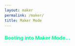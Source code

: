 ```yaml
---
layout: maker
permalink: /maker/
title: Maker Mode
---
```

<script src="https://cdnjs.cloudflare.com/ajax/libs/three.js/r134/three.min.js"></script>
<script src="https://cdn.jsdelivr.net/npm/vanta@latest/dist/vanta.cells.min.js"></script>

<h3 style="color: #00ff99;">Booting into Maker Mode...</h3>
<canvas id="matrix-bg"></canvas>
<script>
  const canvas = document.getElementById('matrix-bg');
  const ctx = canvas.getContext('2d');

  canvas.width = window.innerWidth;
  canvas.height = window.innerHeight;

  const fontSize = 14;
  const columns = Math.floor(canvas.width / fontSize);
  const drops = Array(columns).fill(1);
  const characters = "01▌▚▞▒▓█░#@$%^&*".split(""); // mix it up a bit

  function drawMatrixRain() {
    ctx.fillStyle = "rgba(15, 15, 15, 0.1)";
    ctx.fillRect(0, 0, canvas.width, canvas.height);

    ctx.fillStyle = "rgba(128, 128, 128, 0.4)";
    ctx.font = `${fontSize}px 'Source Code Pro', monospace`;

    drops.forEach((y, x) => {
      const char = characters[Math.floor(Math.random() * characters.length)];
      ctx.fillText(char, x * fontSize, y * fontSize);

      if (y * fontSize > canvas.height && Math.random() > 0.975) {
        drops[x] = 0;
      }

      drops[x]++;
    });
  }

  setInterval(drawMatrixRain, 33);

  // Handle resizing
  window.addEventListener("resize", () => {
    canvas.width = window.innerWidth;
    canvas.height = window.innerHeight;
  });
</script>


<div id="boot-logs"></div>
<div class="maker-content" style="display:none;">
  <div id="maker-body" class="maker-body-content">
    <button id="exit-maker">Return to Academic Mode</button>
    <br />
    <h3>Welcome to my <i>maker</i> corner of the internet!</h3>
    <p>Outside of research, I love 3D printing, tinkering (& breaking things...) with my homelab, hooking up new sensors for my hedgehog's <i>smart home</i>, repurposing old tech as futuristic decor, and building whatever I can get my hands on. I'm also obsessed with the <i>Ready Player One</i> series -- can you tell with some of the project names?</p>
    <p>Here are some of my more recent side projects:</p>
    <br/>
    <div class="project-grid">
    <div class="project-card">
      <img src="/images/projects/midnight-gunter.jpg" alt="PC: MidnightGunter">
      <div class="content">
        <h3>PC: MidnightGunter</h3>
        <p>
          specs: amd ryzen 9 9950x3d granite, gigabyte x870e aorus elite, asus 5070ti prime OC16gb, flare x5 series 2x 16gb, samsung 9100 pro 2tb, wd blue sn7100 1tb msi mag a850gl pcie5 850w plus gold atx, montech xr tempered glass midtower atx case
        </p>
      </div>
    </div>
    <div class="project-card">
      <img src="/images/projects/reggie.jpg" alt="Reggie's Wheel Dashboard">
      <div class="content">
        <h3>Reggie's Wheel Tracker</h3>
        <p>
          Magnetic reed switch + RPi Zero W + MQTT hosted on my homelab.
        </p>
      </div>
    </div>
    <div class="project-card">
      <img src="/images/projects/oasis.jpg" alt="2025 Homelab">
      <div class="content">
        <h3>OASIS Homelab</h3>
        <p>
          Ubuntu, Pi5 (8gb ram), nvme base duo, 2x WD blue sn580 1tb = OASIS. (my user is parzival ;) )
        </p>
      </div>
    </div>
    <div class="project-card">
      <img src="/images/projects/pcb-wall-art.jpeg" alt="PCB Wall Art">
      <div class="content">
        <h3>PCB Wall Art</h3>
        <p>
          Salvaged parts from laptops and consoles mounted to a painted fence post. Gift to my fiance highlighting important geographical places for us.
        </p>
      </div>
    </div>
    <div class="project-card">
      <img src="/images/projects/pcb-earrings.jpg" alt="PCB Earrings">
      <div class="content">
        <h3>PCB Earrings</h3>
        <p>
          Leftover tiny PCBs became fun custom earrings.
        </p>
      </div>
    </div>
    <div class="project-card">
      <img src="/images/projects/circuitplayground.png" alt="Neon Light Decoration">
      <div class="content">
        <h3>Neon Light Decoration</h3>
        <p>
          Fiber optics + NeoPixels + cardboard = hypnotic light show.
        </p>
      </div>
    </div>
    <div class="project-card">
      <img src="/images/projects/counter.png" alt="Relationship Clock">
      <div class="content">
        <h3>Relationship Clock</h3>
        <p>
          LCD display counting minutes since we started dating. :)
        </p>
      </div>
    </div>
    <div class="project-card">
      <img src="/images/projects/ornaments-2.png" alt="3D Printed Ornaments">
      <div class="content">
        <h3>3D Printed Ornaments</h3>
        <p>
          Custom-designed in TinkerCad & printed with filament swap layers for friends and family.
        </p>
      </div>
    </div>
    <div class="project-card">
      <img src="/images/projects/rickrobot.png" alt="Rick Robot">
      <div class="content">
        <h3>Rick Robot</h3>
        <p>
          Autonomous rover using Pi + CV + voice to fetch objects.
        </p>
        <ul>
          <li><a href="https://summer.hackclub.com/" target="_blank">Hack Club Hardware Grant</a></li>
          <li><a href="https://youtu.be/aRzoo11jABo" target="_blank">Adafruit Show & Tell</a></li>
        </ul>
      </div>
    </div>
    <div class="project-card">
      <img src="/images/projects/tesla.png" alt="TSLA Stock Ticker">
      <div class="content">
        <h3>$TSLA Stock Ticker</h3>
        <p>
          Pi Zero W with LCD1602 pulling data from a stock API in real time.
        </p>
      </div>
    </div>
    <div class="project-card">
      <img src="/images/projects/sense.png" alt="Environmental Room Sensor">
      <div class="content">
        <h3>Room Sensor</h3>
        <p>
          LED-based 'traffic light' feedback on temp/humidity from SHT40.
        </p>
        <ul>
          <li>Green = Good</li>
          <li>Yellow = Fair</li>
          <li>Red = Bad</li>
          <li>White = Error</li>
        </ul>
      </div>
    </div>
    <!-- <p>Often when I'm researching things for side projects I come across other projects I truly admire. Whether it is the concept, implementation, or just something I wish I had thought of. Here are some projects I admire:</p>
    <ul>
      <li>test</li>
    <ul> -->
</div>
